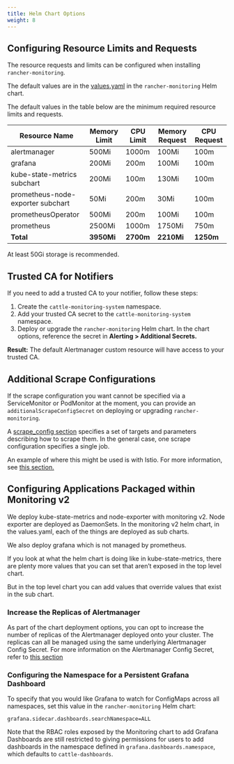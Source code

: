 ```yaml
---
title: Helm Chart Options
weight: 8
---
```



## Configuring Resource Limits and Requests

The resource requests and limits can be configured when installing `rancher-monitoring`.

The default values are in the [values.yaml](https://github.com/rancher/charts/blob/main/charts/rancher-monitoring/values.yaml) in the `rancher-monitoring` Helm chart.

The default values in the table below are the minimum required resource limits and requests.

| Resource Name | Memory Limit | CPU Limit | Memory Request | CPU Request |
| ------------- | ------------ | ----------- | ---------------- | ------------------ |
| alertmanager | 500Mi | 1000m | 100Mi |  100m |
| grafana | 200Mi | 200m | 100Mi | 100m |
| kube-state-metrics subchart | 200Mi  | 100m | 130Mi | 100m |
| prometheus-node-exporter subchart | 50Mi | 200m | 30Mi | 100m |
| prometheusOperator | 500Mi | 200m | 100Mi | 100m |
| prometheus | 2500Mi | 1000m | 1750Mi | 750m |
| **Total**                 | **3950Mi** | **2700m** | **2210Mi** | **1250m** |

At least 50Gi storage is recommended.


## Trusted CA for Notifiers

If you need to add a trusted CA to your notifier, follow these steps:

1. Create the `cattle-monitoring-system` namespace.
1. Add your trusted CA secret to the `cattle-monitoring-system` namespace.
1. Deploy or upgrade the `rancher-monitoring` Helm chart. In the chart options, reference the secret in **Alerting > Additional Secrets.**

**Result:** The default Alertmanager custom resource will have access to your trusted CA.


## Additional Scrape Configurations

If the scrape configuration you want cannot be specified via a ServiceMonitor or PodMonitor at the moment, you can provide an `additionalScrapeConfigSecret` on deploying or upgrading `rancher-monitoring`.

A [scrape_config section](https://prometheus.io/docs/prometheus/latest/configuration/configuration/#scrape_config) specifies a set of targets and parameters describing how to scrape them. In the general case, one scrape configuration specifies a single job.

An example of where this might be used is with Istio. For more information, see [this section.](https://rancher.com/docs/rancher/v2.5/en/istio/configuration-reference/selectors-and-scrape)


## Configuring Applications Packaged within Monitoring v2

We deploy kube-state-metrics and node-exporter with monitoring v2. Node exporter are deployed as DaemonSets. In the monitoring v2 helm chart, in the values.yaml, each of the things are deployed as sub charts.

We also deploy grafana which is not managed by prometheus.

If you look at what the helm chart is doing like in kube-state-metrics, there are plenty more values that you can set that aren’t exposed in the top level chart.

But in the top level chart you can add values that override values that exist in the sub chart.

### Increase the Replicas of Alertmanager

As part of the chart deployment options, you can opt to increase the number of replicas of the Alertmanager deployed onto your cluster. The replicas can all be managed using the same underlying Alertmanager Config Secret. For more information on the Alertmanager Config Secret, refer to [this section](../../how-to-guides/advanced-user-guides/monitoring-v2-configuration-guides/advanced-configuration/alertmanager.md#multiple-alertmanager-replicas)

### Configuring the Namespace for a Persistent Grafana Dashboard

To specify that you would like Grafana to watch for ConfigMaps across all namespaces, set this value in the `rancher-monitoring` Helm chart:

```
grafana.sidecar.dashboards.searchNamespace=ALL
```

Note that the RBAC roles exposed by the Monitoring chart to add Grafana Dashboards are still restricted to giving permissions for users to add dashboards in the namespace defined in `grafana.dashboards.namespace`, which defaults to `cattle-dashboards`.